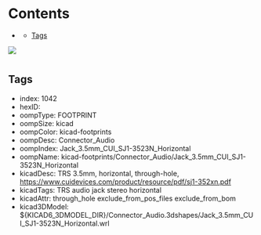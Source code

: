 



Contents
========

* [](#)
	* [Tags](#tags)
  
![][im]
# 

## Tags

- index: 1042
- hexID: 
- oompType: FOOTPRINT
- oompSize: kicad
- oompColor: kicad-footprints
- oompDesc: Connector_Audio
- oompIndex: Jack_3.5mm_CUI_SJ1-3523N_Horizontal
- oompName: kicad-footprints/Connector_Audio/Jack_3.5mm_CUI_SJ1-3523N_Horizontal
- kicadDesc: TRS 3.5mm, horizontal, through-hole, https://www.cuidevices.com/product/resource/pdf/sj1-352xn.pdf
- kicadTags: TRS audio jack stereo horizontal
- kicadAttr: through_hole exclude_from_pos_files exclude_from_bom
- kicad3DModel: ${KICAD6_3DMODEL_DIR}/Connector_Audio.3dshapes/Jack_3.5mm_CUI_SJ1-3523N_Horizontal.wrl



[im]: image.png
